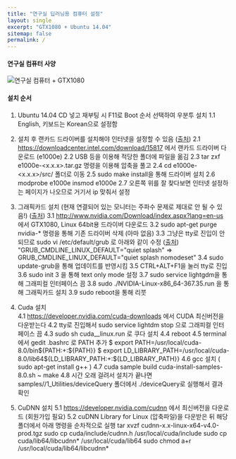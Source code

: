 ```yaml
---
title: "연구실 딥러닝용 컴퓨터 설정"
layout: single
excerpt: "GTX1080 + Ubuntu 14.04"
sitemap: false
permalink: /
---
```


#### 연구실 컴퓨터 사양
![연구실 컴퓨터]("\images\2016-10-12\Lab_computer.png")
\+ GTX1080

#### 설치 순서
1. Ubuntu 14.04 CD 넣고 재부팅 시 F11로 Boot 순서 선택하여 우분투 설치
1.1 English, 키보드는 Korean으로 설정함

2. 설치 후 랜카드 드라이버를 설치해야 인터넷을 설정할 수 있음
 ([출처](http://askubuntu.com/questions/755652/ethernet-not-working-on-ubuntu-14-04-lts))
2.1 https://downloadcenter.intel.com/download/15817 에서 랜카드 드라이버 다운로드 (e1000e)
2.2 USB 등을 이용해 적당한 폴더에 파일을 옮김
2.3 tar zxf e1000e-<x.x.x>.tar.gz 명령을 이용해 압축을 풀고
2.4 cd e1000e-<x.x.x>/src/ 폴더로 이동
2.5 sudo make install을 통해 드라이버 설치
2.6 modprobe e1000e insmod e1000e
2.7 오른쪽 위를 잘 찾다보면 인터넷 설정하는 페이지가 나오므로 거기서 ip 맞춰서 설정

3. 그래픽카드 설치 (현재 연결되어 있는 모니터는 주파수 문제로 제대로 안 될 수 있음!)
([출처](https://kusemanohar.wordpress.com/2016/07/29/gtx-1080-on-ubuntu-14-04-trusty/))
3.1 http://www.nvidia.com/Download/index.aspx?lang=en-us 에서 GTX1080, Linux 64bit용 드라이버 다운로드
3.2 sudo apt-get purge nvidia-* 명령을 통해 기존 드라이버 삭제 (아마 없음)
3.3 그냥은 tty로 진입이 안 되므로 sudo vi /etc/default/grub 로 아래와 같이 수정 ([출처](http://blog.sanguneo.com/17))
    "GRUB_CMDLINE_LINUX_DEFAULT="quiet splash" => GRUB_CMDLINE_LINUX_DEFAULT="quiet splash nomodeset"
3.4 sudo update-grub을 통해 업데이트를 반영시킴
3.5 CTRL+ALT+F1을 눌러 tty로 진입
3.6 sudo init 3 을 통해 text only mode 설정
3.7 sudo service lightgdm을 통해 그래피컬 인터페이스 끔
3.8 sudo ./NVIDIA-Linux-x86_64-367.35.run 을 통해 그래픽카드 설치
3.9 sudo reboot을 통해 리붓

4. Cuda 설치  
4.1 https://developer.nvidia.com/cuda-downloads 에서 CUDA 최신버전을 다운받는다
4.2 tty로 진입해서 sudo service lightdm stop 으로 그래피컬 인터페이스 끔
4.3 sudo sh cuda_<version>_linux.run 로 쿠다 설치
4.4 reboot
4.5 terminal에서 gedit .bashrc 로 PATH 추가
$ export PATH=/usr/local/cuda-8.0/bin${PATH:+:${PATH}}
$ export LD_LIBRARY_PATH=/usr/local/cuda-8.0/lib64\${LD_LIBRARY_PATH:+:${LD_LIBRARY_PATH}}
4.6 gcc 설치 ( sudo apt-get install g++ )
4.7 cuda sample build
cuda-install-samples-8.0.sh ~
make
4.8 시간 오래 걸려서 설치가 끝나면 samples//1_Utilities/deviceQuery 폴더에서 ./deviceQuery로 실행해서 결과 확인

5. CuDNN 설치
5.1 https://developer.nvidia.com/cudnn 에서 최신버전을 다운로드  (회원가입 필요)
5.2 cuDNN Library for Linux (압축파일)을 다운받은 뒤 해당 폴더에서 아래 명령을 순차적으로 실행
tar xvzf cudnn-x.x-linux-x64-v4.0-prod.tgz
sudo cp cuda/include/cudnn.h /usr/local/cuda/include
sudo cp cuda/lib64/libcudnn* /usr/local/cuda/lib64
sudo chmod a+r /usr/local/cuda/lib64/libcudnn*
